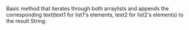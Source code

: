 Basic method that iterates through both arraylists and appends the corresponding text(text1 for list1's elements, text2 for list2's elements) to the result String.
